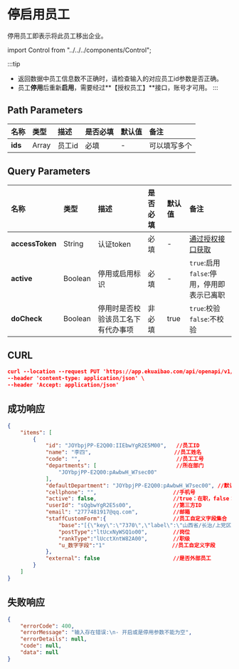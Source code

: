 # 停启用员工
停用员工即表示将此员工移出企业。

import Control from "../../../components/Control";

<Control
method="PUT"
url="/api/openapi/v1/staffs/disableOrEnableStaff/[`ids`]"
/>

:::tip
- 返回数据中员工信息数不正确时，请检查输入的对应员工id参数是否正确。
- 员工**停用**后重新**启用**，需要经过**【授权员工】**接口，账号才可用。
:::

## Path Parameters

| 名称 | 类型 | 描述 | 是否必填 | 默认值 | 备注 |
| :--- | :--- | :--- | :--- |:--- | :--- |
| **ids** | Array | 员工id | 必填 | - | 可以填写多个 | 

## Query Parameters

| 名称 | 类型 | 描述 | 是否必填 | 默认值 | 备注 |
| :--- | :--- | :--- | :--- |:--- | :--- |
| **accessToken**   | String   | 认证token	                 | 必填  | - | [通过授权接口获取](/docs/open-api/getting-started/auth) |
| **active**        | Boolean  | 停用或启用标识                 | 必填  | - | `true`:启用<br/>`false`:停用，停用即表示已离职 | 
| **doCheck**       | Boolean  | 停用时是否校验该员工名下有代办事项 | 非必填 | true | `true`:校验<br/>`false`:不校验 |

## CURL
```json
curl --location --request PUT 'https://app.ekuaibao.com/api/openapi/v1/staffs/disableOrEnableStaff/[3Qobu2l0cs6k00:Fu0bySHs1oqc00,3Qobu2l0cs6k00:1m4bySHs1orc00]?accessToken=aO8bySRCSYhQ00&active=true' \
--header 'content-type: application/json' \
--header 'Accept: application/json'
```

## 成功响应
```json
{
    "items": [
        {
            "id": "JOYbpjPP-E2Q00:IIEbwYgR2E5M00",   //员工ID
            "name": "李四",                          //员工姓名
            "code": "",                              //员工工号
            "departments": [                         //所在部门
                "JOYbpjPP-E2Q00:pAwbwH_W7sec00"
            ],
            "defaultDepartment": "JOYbpjPP-E2Q00:pAwbwH_W7sec00", //默认部门ID
            "cellphone": "",                        //手机号
            "active": false,                        //true：在职，false：已离职
            "userId": "sQgbwYgR2E5s00",             //第三方ID
            "email": "2777481917@qq.com",           //邮箱
            "staffCustomForm":{                     //员工自定义字段集合
                "base":"[{\"key\":\"7370\",\"label\":\"山西省/长治/上党区\"}]",//常驻地
                "postType":"ltUcxNyWSQ1o00",        //岗位
                "rankType":"lUcctXntW82A00",        //职级
                "u_数字字段":"1"                     //员工自定义字段
            },
            "external": false                       //是否外部员工
        }
    ]
}
```

## 失败响应
```json
{
    "errorCode": 400,
    "errorMessage": "输入存在错误:\n- 开启或是停用参数不能为空",
    "errorDetails": null,
    "code": null,
    "data": null
}
```
